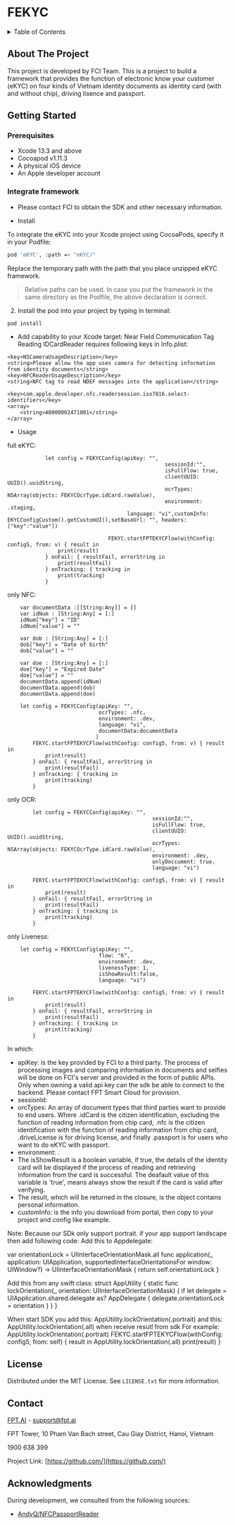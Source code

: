 # FEKYC

<!-- TABLE OF CONTENTS -->
<details>
  <summary>Table of Contents</summary>
  <ol>
    <li>
      <a href="#about-the-project">About The Project</a>
    </li>
    <li>
      <a href="#getting-started">Getting Started</a>
      <ul>
        <li><a href="#prerequisites">Prerequisites</a></li>
        <li><a href="#how_to_build_framework">How to build framework</a></li>
		<li><a href="#integrate_framework">Integrate framework</a></li>
      </ul>
    </li>
    <li><a href="#license">License</a></li>
    <li><a href="#contact">Contact</a></li>
    <li><a href="#acknowledgments">Acknowledgments</a></li>
  </ol>
</details>

<!-- ABOUT THE PROJECT -->
## About The Project

This project is developed by FCI Team. This is a project to build a framework that provides the function of electronic know your customer (eKYC) on
four kinds of Vietnam identity documents as identity card (with and without chip), driving lisence and passport.

<!-- GETTING STARTED -->
## Getting Started

### Prerequisites
* Xcode 13.3 and above
* Cocoapod v1.11.3
* A physical iOS device
* An Apple developer account

### Integrate framework
* Please contact FCI to obtain the SDK and other necessary information.

* Install

To integrate the eKYC into your Xcode project using CocoaPods, specify it in your Podfile:

```sh
pod 'eKYC', :path => "eKYC/"
```
Replace the temporary path with the path that you place unzipped eKYC framework.
> Relative paths can be used. In case you put the framework in the same directory as the Podfile, the above declaration is correct.

2. Install the pod into your project by typing in terminal:
```sh
pod install
```

* Add capability to your Xcode target: Near Field Communication Tag Reading
IDCardReader requires following keys in Info.plist:

```
<key>NSCameraUsageDescription</key>
<string>Please allow the app uses camera for detecting information from identity documents</string>
<key>NFCReaderUsageDescription</key>
<string>NFC tag to read NDEF messages into the application</string>

<key>com.apple.developer.nfc.readersession.iso7816.select-identifiers</key>
<array>
	<string>A0000002471001</string>
</array>
```



* Usage

full eKYC:

```
            let config = FEKYCConfig(apiKey: "",
                                                  sessionId:"",
                                                  isFullFlow: true,
                                                  clientUUID: UUID().uuidString,
                                                  ocrTypes: NSArray(objects: FEKYCOcrType.idCard.rawValue),
                                                  environment: .staging,
                                      language: "vi",customInfo: EKYCConfigCustom().getCustomUI(),setBaseUrl: "", headers: ["key":"value"])

                                FEKYC.startFPTEKYCFlow(withConfig: config5, from: v) { result in
                print(result)
            } onFail: { resultFail, errorString in
                print(resultFail)
            } onTracking: { tracking in
                print(tracking)
            }
```

only NFC: 

        var documentData :[[String:Any]] = []
        var idNum : [String:Any] = [:]
        idNum["key"] = "ID"
        idNum["value"] = ""
        
        var dob : [String:Any] = [:]
        dob["key"] = "Date of birth"
        dob["value"] = ""
        
        var doe : [String:Any] = [:]
        doe["key"] = "Expired Date"
        doe["value"] = ""
        documentData.append(idNum)
        documentData.append(dob)
        documentData.append(doe)
        
        let config = FEKYCConfig(apiKey: "",
                                 ocrTypes: .nfc,
                                 environment: .dev,
                                 language: "vi",
                                 documentData:documentData
                                )
            FEKYC.startFPTEKYCFlow(withConfig: config5, from: v) { result in
                print(result)
            } onFail: { resultFail, errorString in
                print(resultFail)
            } onTracking: { tracking in
                print(tracking)
            }

only OCR:

            let config = FEKYCConfig(apiKey: "",
                                                  sessionId:"",
                                                  isFullFlow: true,
                                                  clientUUID: UUID().uuidString,
                                                  ocrTypes: NSArray(objects: FEKYCOcrType.idCard.rawValue),
                                                  environment: .dev,
                                                  onlyDoccument: true,
                                                  language: "vi")

            FEKYC.startFPTEKYCFlow(withConfig: config5, from: v) { result in
                print(result)
            } onFail: { resultFail, errorString in
                print(resultFail)
            } onTracking: { tracking in
                print(tracking)
            }
                                     
only Liveness:

        let config = FEKYCConfig(apiKey: "",
                                 flow: "6",
                                 environment: .dev,
                                 livenessType: 1,
                                 isShowResult:false,
                                 language: "vi")
        
            FEKYC.startFPTEKYCFlow(withConfig: config5, from: v) { result in
                print(result)
            } onFail: { resultFail, errorString in
                print(resultFail)
            } onTracking: { tracking in
                print(tracking)
            }

In which:
- apiKey: is the key provided by FCI to a third party. The process of processing images and comparing information in documents and selfies will be done on FCI's server and provided in the form of public APIs. Only when owning a valid api key can the sdk be able to connect to the backend. Please contact FPT Smart Cloud for provision.
- sessionId:
- orcTypes: An array of document types that third parties want to provide to end users. Where .idCard is the citizen identification, excluding the function of reading information from chip card, .nfc is the citizen identification with the function of reading information from chip card, .driveLicense is for driving license, and finally .passport is for users who want to do eKYC with passport.
- environment: .
- The isShowResult is a boolean variable, if true, the details of the identity card will be displayed if the process of reading and retrieving information from the card is successful. The deafault value of this variable is 'true', means always show the result if the card is valid after verifying.
- The result, which will be returned in the closure, is the object contains personal information.
- customInfo: is the info you download from portal, then copy to your project and config like example.


Note: Because our SDk only support portrait. if your app support landscape then add following code:
 Add this to Appdelegate:    
 
  var orientationLock = UIInterfaceOrientationMask.all
    func application(_ application: UIApplication, supportedInterfaceOrientationsFor window: UIWindow?) -> UIInterfaceOrientationMask {
        return self.orientationLock
    }

Add this from any swift class:
struct AppUtility {
    static func lockOrientation(_ orientation: UIInterfaceOrientationMask) {
        if let delegate = UIApplication.shared.delegate as? AppDelegate {
            delegate.orientationLock = orientation
        }
    }
}

When start SDK you add this: AppUtility.lockOrientation(.portrait) 
and this: AppUtility.lockOrientation(.all) when receive resutl from sdk
For example: 
            AppUtility.lockOrientation(.portrait)
            FEKYC.startFPTEKYCFlow(withConfig: config5, from: self) { result in
                AppUtility.lockOrientation(.all)
                print(result)
            }


<!-- LICENSE -->
## License

Distributed under the MIT License. See `LICENSE.txt` for more information.


<!-- CONTACT -->
## Contact

[FPT.AI](https://fpt.ai/) - support@fpt.ai

FPT Tower, 10 Pham Van Bach street, Cau Giay District, Hanoi, Vietnam

1900 638 399

Project Link: [https://github.com/](https://github.com/)



<!-- ACKNOWLEDGMENTS -->
## Acknowledgments

During development, we consulted from the following sources:
* [AndyQ/NFCPassportReader](https://github.com/AndyQ/NFCPassportReader)







